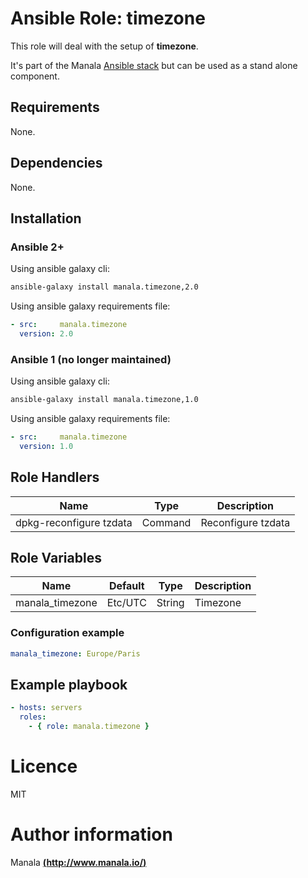 # Ansible Role: timezone

This role will deal with the setup of __timezone__.

It's part of the Manala <a href="http://www.manala.io" target="_blank">Ansible stack</a> but can be used as a stand alone component.

## Requirements

None.

## Dependencies

None.

## Installation

### Ansible 2+

Using ansible galaxy cli:

```bash
ansible-galaxy install manala.timezone,2.0
```

Using ansible galaxy requirements file:

```yaml
- src:     manala.timezone
  version: 2.0
```

### Ansible 1 (no longer maintained)

Using ansible galaxy cli:

```bash
ansible-galaxy install manala.timezone,1.0
```

Using ansible galaxy requirements file:

```yaml
- src:     manala.timezone
  version: 1.0
```

## Role Handlers

|Name|Type|Description|
|----|----|-----------|
|dpkg-reconfigure tzdata|Command|Reconfigure tzdata|

## Role Variables

|Name|Default|Type|Description|
|----|-------|----|-----------|
|manala_timezone|Etc/UTC|String|Timezone|

### Configuration example

```yaml
manala_timezone: Europe/Paris
```

## Example playbook

```yaml
- hosts: servers
  roles:
    - { role: manala.timezone }
```

# Licence

MIT

# Author information

Manala [**(http://www.manala.io/)**](http://www.manala.io)
